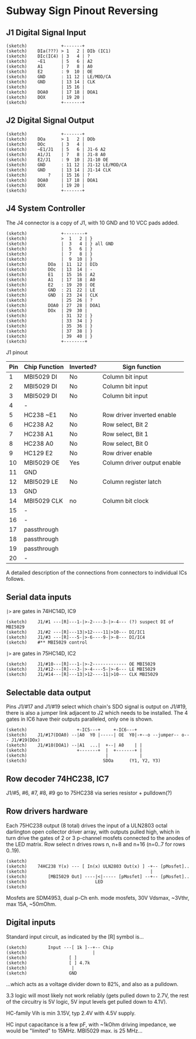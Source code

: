 # Subway Sign Pinout Reversing

## J1 Digital Signal Input

    (sketch)             +-------+
    (sketch)    DIa(???) > 1   2 | DIb (IC1)
    (sketch)    DIc(IC4) | 3   4 | ?
    (sketch)    ~E1      | 5   6 | A2
    (sketch)    A1       | 7   8 | A0
    (sketch)    E2       : 9  10 | OE
    (sketch)    GND      : 11 12 | LE/MOD/CA
    (sketch)    GND      | 13 14 | CLK
    (sketch)             | 15 16 |
    (sketch)    DOA0     | 17 18 | DOA1
    (sketch)    DOX      | 19 20 |
    (sketch)             +-------+

## J2 Digital Signal Output

    (sketch)             +-------+
    (sketch)    DOa      > 1   2 | DOb
    (sketch)    DOc      | 3   4 |
    (sketch)    ~E1/J1   | 5   6 | J1-6 A2
    (sketch)    A1/J1    | 7   8 | J1-8 A0
    (sketch)    E2/J1    : 9  10 | J1-10 OE
    (sketch)    GND      : 11 12 | J1-12 LE/MOD/CA
    (sketch)    GND      | 13 14 | J1-14 CLK
    (sketch)        ?    | 15 16 | ?
    (sketch)    DOA0     | 17 18 | DOA1
    (sketch)    DOX      | 19 20 | 
    (sketch)             +-------+

## J4 System Controller

The J4 connector is a copy of J1, with 10 GND and 10 VCC pads added.

    (sketch)             +--------+
    (sketch)             >  1   2 | }
    (sketch)             |  3   4 | } all GND
    (sketch)             |  5   6 | }
    (sketch)             |  7   8 | }
    (sketch)             |  9  10 | }
    (sketch)        DOa  | 11  12 | DIb
    (sketch)        DOc  | 13  14 | -
    (sketch)        E1   | 15  16 | A2
    (sketch)        A1   | 17  18 | A0
    (sketch)        E2   : 19  20 | OE
    (sketch)        GND  : 21  22 | LE
    (sketch)        GND  | 23  24 | CLK
    (sketch)             | 25  26 | ?
    (sketch)        DOA0 | 27  28 | DOA1
    (sketch)        DOx  | 29  30 |
    (sketch)             | 31  32 | }
    (sketch)             | 33  34 | }
    (sketch)             | 35  36 | }
    (sketch)             | 37  38 | }
    (sketch)             | 39  40 | }
    (sketch)             +--------+

J1 pinout

| Pin | Chip Function | Inverted? | Sign function
| --- | ----------- | --------- | -----------
|  1  | MBI5029 DI  | No        | Column bit input
|  2  | MBI5029 DI  | No        | Column bit input
|  3  | MBI5029 DI  | No        | Column bit input
|  4  |  -      |
|  5  | HC238 ~E1   | No        | Row driver inverted enable
|  6  | HC238 A2    | No        | Row select, Bit 2
|  7  | HC238 A1    | No        | Row select, Bit 1
|  8  | HC238 A0    | No        | Row select, Bit 0
|  9  | HC129 E2    | No        | Row driver enable
| 10  | MBI5029 OE  | Yes       | Column driver output enable
| 11  | GND         | | |
| 12  | MBI5029 LE  | No        | Column register latch
| 13  | GND         | | |
| 14  | MBI5029 CLK  | no       | Column bit clock
| 15  |  -      | | |
| 16  |  -      | | |
| 17  | passthrough | | |
| 18  | passthrough | | |
| 19  | passthrough | | |
| 20  |  -      | | |

A detailed description of the connections from connectors to individual ICs follows.

## Serial data inputs

`|>` are gates in 74HC14D, IC9

    (sketch)    J1/#1 ---[R]---1-|>-2----3-|>-4--- (?) suspect DI of MBI5029
    (sketch)    J1/#2 ---[R]---13|>12----11|>10--- DI/IC1
    (sketch)    J1/#3 ---[R]---5-|>-6----9-|>-8--- DI/IC4
    (sketch)    #** MBI5029 control

`|>` are gates in 75HC14D, IC2

    (sketch)    J1/#10---[R]---1-|>-2------------- OE MBI5029
    (sketch)    J1/#12---[R]---3-|>-4----5-|>-6--- LE MBI5029
    (sketch)    J1/#14---[R]---13|>12----11|>10--- CLK MBI5029

## Selectable data output

Pins J1/#17 and J1/#19 select which chain's SDO signal is output on J1/#19, there is also
a jumper link adjacent to J2 which needs to be installed. The 4 gates in IC6 have their
outputs paralleled, only one is shown.

    (sketch)                   +-IC5---+     +-IC6---+
    (sketch)    J1/#17(DOA0) --|A0  Y0 |-----| OE  Y0|-+--o --jumper-- o--- J1/#19(DOx)
    (sketch)    J1/#18(DOA1) --|A1  ...|  +--| A0    | |
    (sketch)                   +-------+  |  +-------+ |
    (sketch)                              |            |
    (sketch)                             SDOa      (Y1, Y2, Y3)

## Row decoder 74HC238, IC7

J1/#5, #6, #7, #8, #9 go to 75HC238 via series resistor + pulldown(?)

## Row drivers hardware

Each 75HC238 output (8 total) drives the input of a ULN2803 octal darlington
open collector driver array, with outputs pulled high, which in turn drive
the gates of 2 or 3 p-channel mosfets connected to the anodes of the LED matrix.
Row select n drives rows n, n+8 and n+16 (n=0..7 for rows 0..19).

    (sketch)
    (sketch)    74HC238 Y(x) --- [ In(x) ULN2803 Out(x) ] -+-- [pMosfet]..
    (sketch)                                               |
    (sketch)        [MBI5029 Out] ----|<|----- [pMosfet] --+-- [pMosfet]..
    (sketch)                          LED
    (sketch)

Mosfets are SDM4953, dual p-Ch enh. mode mosfets, 30V Vdsmax, ~3Vthr,
max 15A, ~50mOhm.

## Digital inputs

Standard input circuit, as indicated by the [R] symbol is...

    (sketch)    	Input ---[ 1k ]--+-- Chip
    (sketch)    	                 |
    (sketch)    			[ ]
    (sketch)    			[ ] 4.7k
    (sketch)    			 |
    (sketch)    			GND

...which acts as a voltage divider down to 82%, and also as a pulldown.

3.3 logic will most likely not work reliably (gets pulled down to 2.7V,
the rest of the circuitry is 5V logic, 5V input levels get pulled down to 4.1V).

HC-family Vih is min 3.15V, typ 2.4V with 4.5V supply.

HC input capacitance is a few pF, with ~1kOhm driving impedance, we would
be "limited" to 15MHz. MBI5029 max. is 25 MHz...



